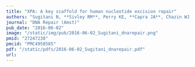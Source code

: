 ```yaml
---
title: "XPA: A key scaffold for human nucleotide excision repair"
authors: "Sugitani N, **Sivley RM**, Perry KE, **Capra JA**, Chazin WJ."
journal: "DNA Repair (Amst)"
pub_date: "2016-06-02"
image: "/static/img/pub/2016-06-02_Sugitani_dnarepair.png"
pmid: "27247238"
pmcid: "PMC4958585"
pdf: "/static/pdfs/2016-06-02_Sugitani_dnarepair.pdf"
url: 
---
```

